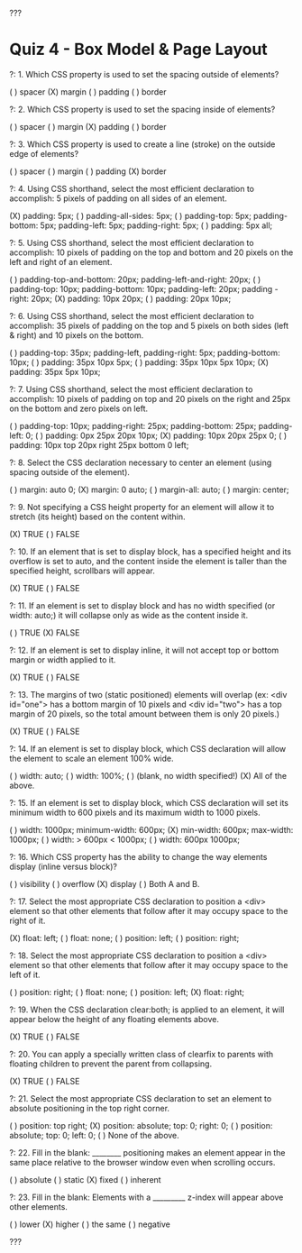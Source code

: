 

???

# Quiz 4 - Box Model & Page Layout

?: 1. Which CSS property is used to set the spacing outside of elements?

( ) spacer
(X) margin
( ) padding
( ) border

?: 2. Which CSS property is used to set the spacing inside of elements?

( ) spacer
( ) margin
(X) padding
( ) border

?: 3. Which CSS property is used to create a line (stroke) on the outside edge of elements?

( ) spacer
( ) margin
( ) padding
(X) border

?: 4. Using CSS shorthand, select the most efficient declaration to accomplish: 5 pixels of padding on all sides of an element.

(X) padding: 5px;
( ) padding-all-sides: 5px;
( ) padding-top: 5px; padding-bottom: 5px; padding-left: 5px; padding-right: 5px;
( ) padding: 5px all;

?: 5. Using CSS shorthand, select the most efficient declaration to accomplish: 10 pixels of padding on the top and bottom and 20 pixels on the left and right of an element.

( ) padding-top-and-bottom: 20px; padding-left-and-right: 20px;
( ) padding-top: 10px; padding-bottom: 10px; padding-left: 20px; padding -right: 20px;
(X) padding: 10px 20px;
( ) padding: 20px 10px;

?: 6. Using CSS shorthand, select the most efficient declaration to accomplish: 35 pixels of padding on the top and 5 pixels on both sides (left & right) and 10 pixels on the bottom.

( ) padding-top: 35px; padding-left, padding-right: 5px; padding-bottom: 10px;
( ) padding: 35px 10px 5px;
( ) padding: 35px 10px 5px 10px;
(X) padding: 35px 5px 10px;

?: 7. Using CSS shorthand, select the most efficient declaration to accomplish: 10 pixels of padding on top and 20 pixels on the right and 25px on the bottom and zero pixels on left.

( ) padding-top: 10px; padding-right: 25px; padding-bottom: 25px; padding-left: 0;
( ) padding: 0px 25px 20px 10px;
(X) padding: 10px 20px 25px 0;
( ) padding: 10px top 20px right 25px bottom 0 left;

?: 8. Select the CSS declaration necessary to center an element (using spacing outside of the element).

( ) margin: auto 0;
(X) margin: 0 auto;
( ) margin-all: auto;
( ) margin: center;

?: 9. Not specifying a CSS height property for an element will allow it to stretch (its height) based on the content within.

(X) TRUE
( ) FALSE

?: 10. If an element that is set to display block, has a specified height and its overflow is set to auto, and the content inside the element is taller than the specified height, scrollbars will appear.

(X) TRUE
( ) FALSE

?: 11. If an element is set to display block and has no width specified (or width: auto;) it will collapse only as wide as the content inside it.

( ) TRUE
(X) FALSE

?: 12. If an element is set to display inline, it will not accept top or bottom margin or width applied to it.

(X) TRUE
( ) FALSE

?: 13. The margins of two (static positioned) elements will overlap (ex: &lt;div id="one"&gt; has a bottom margin of 10 pixels and &lt;div id="two"&gt; has a top margin of 20 pixels, so the total amount between them is only 20 pixels.)

(X) TRUE
( ) FALSE

?: 14. If an element is set to display block, which CSS declaration will allow the element to scale an element 100% wide.

( ) width: auto;
( ) width: 100%;
( ) (blank, no width specified!)
(X) All of the above.

?: 15. If an element is set to display block, which CSS declaration will set its minimum width to 600 pixels and its maximum width to 1000 pixels.

( ) width: 1000px; minimum-width: 600px;
(X) min-width: 600px; max-width: 1000px;
( ) width: &gt; 600px &lt; 1000px;
( ) width: 600px 1000px;

?: 16. Which CSS property has the ability to change the way elements display (inline versus block)?

( ) visibility
( ) overflow
(X) display
( ) Both A and B.

?: 17. Select the most appropriate CSS declaration to position a &lt;div&gt; element so that other elements that follow after it may occupy space to the right of it.

(X) float: left;
( ) float: none;
( ) position: left;
( ) position: right;

?: 18. Select the most appropriate CSS declaration to position a &lt;div&gt; element so that other elements that follow after it may occupy space to the left of it.

( ) position: right;
( ) float: none;
( ) position: left;
(X) float: right;

?: 19. When the CSS declaration clear:both; is applied to an element, it will appear below the height of any floating elements above.

(X) TRUE
( ) FALSE

?: 20. You can apply a specially written class of clearfix to parents with floating children to prevent the parent from collapsing.

(X) TRUE
( ) FALSE

?: 21. Select the most appropriate CSS declaration to set an element to absolute positioning in the top right corner.

( ) position: top right;
(X) position: absolute; top: 0; right: 0;
( ) position: absolute; top: 0; left: 0;
( ) None of the above.

?: 22. Fill in the blank: ________ positioning makes an element appear in the same place relative to the browser window even when scrolling occurs.

( ) absolute
( ) static
(X) fixed
( ) inherent

?: 23. Fill in the blank: Elements with a _________ z-index will appear above other elements.

( ) lower
(X) higher
( ) the same
( ) negative

???
